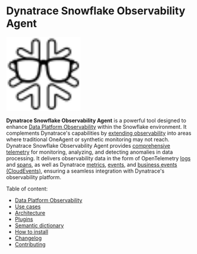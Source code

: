 # Dynatrace Snowflake Observability Agent

<img src="src/assets/dsoa_logo.svg" alt="Dynatrace Snowflake Observability Agent logo" width="200">

**Dynatrace Snowflake Observability Agent** is a powerful tool designed to enhance [Data Platform Observability](DPO.md) within the Snowflake environment. It complements Dynatrace's capabilities by [extending observability](PLUGINS.md) into areas where traditional OneAgent or synthetic monitoring may not reach. Dynatrace Snowflake Observability Agent provides [comprehensive telemetry](SEMANTICS.md) for monitoring, analyzing, and detecting anomalies in data processing. It delivers observability data in the form of OpenTelemetry [logs](ARCHITECTURE.md#sending-logs) and [spans](ARCHITECTURE.md#sending-tracesspans), as well as Dynatrace [metrics](ARCHITECTURE.md#sending-metrics), [events](ARCHITECTURE.md#sending-events), and [business events (CloudEvents)](ARCHITECTURE.md#sending-bizevents), ensuring a seamless integration with Dynatrace's observability platform.

Table of content:

* [Data Platform Observability](DPO.md)
* [Use cases](USECASES.md)
* [Architecture](ARCHITECTURE.md)
* [Plugins](PLUGINS.md)
* [Semantic dictionary](SEMANTICS.md)
* [How to install](INSTALL.md)
* [Changelog](CHANGELOG.md)
* [Contributing](CONTRIBUTING.md)
